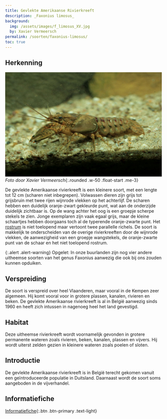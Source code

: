 ```yaml
---
title: Gevlekte Amerikaanse Rivierkreeft
description: _Faxonius limosus_
background:
  img: /assets/images/f_limosus_XV.jpg
  by: Xavier Vermeersch
permalink: /soorten/faxonius-limosus/
toc: true
---
```


## Herkenning

![photo](/assets/images/f_limosus_XV.jpg)_Foto door Xavier Vermeersch_{:.rounded .w-50 .float-start .me-3}

De gevlekte Amerikaanse rivierkreeft is een kleinere soort, met een lengte tot 12 cm (scharen niet inbegrepen). Volwassen dieren zijn grijs tot grijsbruin met twee rijen wijnrode vlekken op het achterlijf. De scharen hebben een duidelijk oranje-zwart gekleurde punt, wat aan de onderzijde duidelijk zichtbaar is. Op de wang achter het oog is een groepje scherpe stekels te zien. Jonge exemplaren zijn vaak egaal grijs, maar de kleine schaartjes hebben doorgaans toch al de typerende oranje-zwarte punt. Het [rostrum](/determinatie/) is niet toelopend maar vertoont twee parallelle richels. De soort is makkelijk te onderscheiden van de overige rivierkreeften door de wijnrode vlekken, de aanwezigheid van een groepje wangstekels, de oranje-zwarte punt van de schaar en het niet toelopend rostrum.

{:.alert .alert-warning}
Opgelet: In onze buurlanden zijn nog vier andere uitheemse soorten van het genus Faxonius aanwezig die ook bij ons zouden kunnen opduiken.

## Verspreiding

De soort is verspreid over heel Vlaanderen, maar vooral in de Kempen zeer algemeen. Hij komt vooral voor in grotere plassen, kanalen, rivieren en beken. De gevlekte Amerikaanse rivierkreeft is al in België aanwezig sinds 1960 en heeft zich intussen in nagenoeg heel het land gevestigd. 

## Habitat

Deze uitheemse rivierkreeft wordt voornamelijk gevonden in grotere permanente wateren zoals rivieren, beken, kanalen, plassen en vijvers. Hij wordt uiterst zelden gezien in kleinere wateren zoals poelen of sloten.

## Introductie

De gevlekte Amerikaanse rivierkreeft is in België terecht gekomen vanuit een geïntroduceerde populatie in Duitsland. Daarnaast wordt de soort soms aangeboden in de vijverhandel.

## Informatiefiche

[Informatiefiche](https://www.iasregulation.be/770/download){:.btn .btn-primary .text-light}